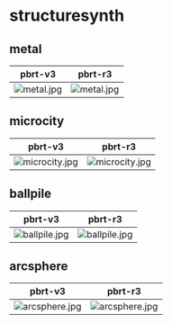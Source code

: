 # structuresynth
## metal
|pbrt-v3|pbrt-r3|
|---|---|
|![metal.jpg](../v3/structuresynth/metal.jpg)|![metal.jpg](../r3/structuresynth/metal.jpg)|
## microcity
|pbrt-v3|pbrt-r3|
|---|---|
|![microcity.jpg](../v3/structuresynth/microcity.jpg)|![microcity.jpg](../r3/structuresynth/microcity.jpg)|
## ballpile
|pbrt-v3|pbrt-r3|
|---|---|
|![ballpile.jpg](../v3/structuresynth/ballpile.jpg)|![ballpile.jpg](../r3/structuresynth/ballpile.jpg)|
## arcsphere
|pbrt-v3|pbrt-r3|
|---|---|
|![arcsphere.jpg](../v3/structuresynth/arcsphere.jpg)|![arcsphere.jpg](../r3/structuresynth/arcsphere.jpg)|
